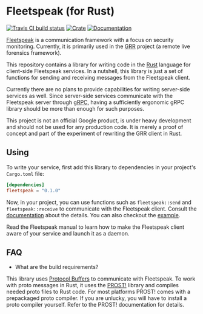 Fleetspeak (for Rust)
=====================

[![Travis CI build status][travis-badge]][travis]
[![Crate][crate-badge]][crate]
[![Documentation][docs-badge]][docs]

[Fleetspeak][fleetspeak] is a communication framework with a focus on security
monitoring. Currently, it is primarily used in the [GRR][grr] project (a remote
live forensics framework).

This repository contains a library for writing code in the [Rust][rust] language
for client-side Fleetspeak services. In a nutshell, this library is just a set
of functions for sending and receiving messages from the Fleetspeak client.

Currently there are no plans to provide capabilities for writing server-side
services as well. Since server-side services communicate with the Fleetspeak
server through [gRPC][grpc], having a sufficiently ergonomic gRPC library should
be more than enough for such purposes.

This project is not an official Google product, is under heavy development and
should not be used for any production code. It is merely a proof of concept and
part of the experiment of rewriting the GRR client in Rust.

[fleetspeak]: https://github.com/google/fleetspeak
[grr]: https://github.com/google/grr
[rust]: https://rust-lang.org
[grpc]: https://grpc.io

[travis]: https://travis-ci.org/google/fleetspeak-rs
[travis-badge]: https://travis-ci.org/google/fleetspeak-rs.svg?branch=master
[crate]: https://crates.io/crates/fleetspeak
[crate-badge]: https://img.shields.io/crates/v/fleetspeak.svg
[docs]: https://docs.rs/fleetspeak
[docs-badge]: https://docs.rs/fleetspeak/badge.svg

Using
-----

To write your service, first add this library to dependencies in your project's
`Cargo.toml` file:

```toml
[dependencies]
fleetspeak = "0.1.0"
```

Now, in your project, you can use functions such as `fleetspeak::send` and
`fleetspeak::receive` to communicate with the Fleetspeak client. Consult the
[documentation](https://docs.rs/fleetspeak) about the details. You can also
checkout the [example](examples/hello.rs).

Read the Fleetspeak manual to learn how to make the Fleetspeak client aware of
your service and launch it as a daemon.

FAQ
---

  * What are the build requirements?

  This library uses [Protocol Buffers][protobuf] to communicate with Fleetspeak.
  To work with proto messages in Rust, it uses the [PROST!][prost] library and
  compiles needed proto files to Rust code. For most platforms PROST! comes with
  a prepackaged proto compiler. If you are unlucky, you will have to install a
  proto compiler yourself. Refer to the PROST! documentation for details.

[protobuf]: https://developers.google.com/protocol-buffers
[prost]: https://github.com/danburkert/prost
